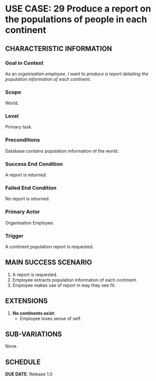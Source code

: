 # USE CASE: 29 Produce a report on the populations of people in each continent

## CHARACTERISTIC INFORMATION

### Goal in Context

As an *organisation employee*, I want to *produce a report detailing the population information of each continent*.

### Scope

World.

### Level

Primary task.

### Preconditions

Database contains population information of the world.

### Success End Condition

A report is returned.

### Failed End Condition

No report is returned.

### Primary Actor

Organisation Employee.

### Trigger

A continent population report is requested.

## MAIN SUCCESS SCENARIO

1. A report is requested.
2. Employee extracts population information of each continent.
3. Employee makes use of report in way they see fit.

## EXTENSIONS

1. **No continents exist**:
   - Employee loses sense of self.

## SUB-VARIATIONS

None.

## SCHEDULE

**DUE DATE**: Release 1.0